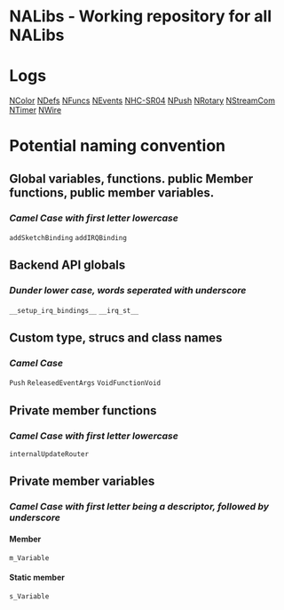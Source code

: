 # NALibs - Working repository for all NALibs

# Logs
  [NColor](http://downloads.arduino.cc/libraries/logs/github.com/Narwhalsss360/NColor/)
  [NDefs](http://downloads.arduino.cc/libraries/logs/github.com/Narwhalsss360/NDefs/)
  [NFuncs](http://downloads.arduino.cc/libraries/logs/github.com/Narwhalsss360/NFuncs/)
  [NEvents](http://downloads.arduino.cc/libraries/logs/github.com/Narwhalsss360/NEvents/)
  [NHC-SR04](http://downloads.arduino.cc/libraries/logs/github.com/Narwhalsss360/NHC-SR04/)
  [NPush](http://downloads.arduino.cc/libraries/logs/github.com/Narwhalsss360/NPush/)
  [NRotary](http://downloads.arduino.cc/libraries/logs/github.com/Narwhalsss360/NRotary/)
  [NStreamCom](https://github.com/Narwhalsss360/NStreamCom/)
  [NTimer](http://downloads.arduino.cc/libraries/logs/github.com/Narwhalsss360/NTimer/)
  [NWire](https://github.com/Narwhalsss360/NWire/actions)

# Potential naming convention
## Global variables, functions. public Member functions, public member variables.
### *Camel Case with first letter lowercase*
  `addSketchBinding`
  `addIRQBinding`

## Backend API globals
### *Dunder lower case, words seperated with underscore*
  `__setup_irq_bindings__`
  `__irq_st__`

## Custom type, strucs and class names
### *Camel Case*
  `Push`
  `ReleasedEventArgs`
  `VoidFunctionVoid`

## Private member functions
### *Camel Case with first letter lowercase*
  `internalUpdateRouter`

## Private member variables
### *Camel Case with first letter being a descriptor, followed by underscore*
#### Member
  `m_Variable`
#### Static member
  `s_Variable`
